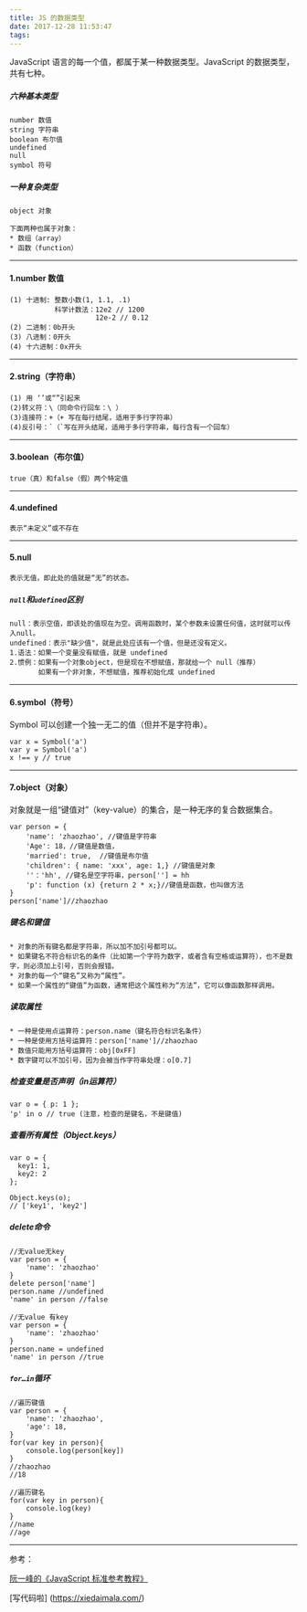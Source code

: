 ```yaml
---
title: JS 的数据类型
date: 2017-12-28 11:53:47
tags:
---
```

JavaScript 语言的每一个值，都属于某一种数据类型。JavaScript 的数据类型，共有七种。

##### 六种基本类型

	number 数值
	string 字符串
	boolean 布尔值
	undefined 
	null
	symbol 符号
	
##### 一种复杂类型

	object 对象
	
	下面两种也属于对象：
	* 数组（array）
	* 函数（function）

-------

#### 1.number 数值

	(1) 十进制: 整数小数(1, 1.1, .1)
               科学计数法：12e2 // 1200
				   	     12e-2 // 0.12
	(2) 二进制：0b开头
	(3) 八进制：0开头
	(4) 十六进制：0x开头
-------

#### 2.string（字符串）
 
	(1) 用 ‘’或“”引起来
	(2)转义符：\（同命令行回车：\ ）
	(3)连接符：+（+ 写在每行结尾，适用于多行字符串）
	(4)反引号：`（`写在开头结尾，适用于多行字符串，每行含有一个回车）
-------

#### 3.boolean（布尔值）

	true（真）和false（假）两个特定值
	
-------

#### 4.undefined

	表示“未定义”或不存在
         
-------

#### 5.null

	表示无值，即此处的值就是“无”的状态。

##### `null`和`udefined`区别

	null：表示空值，即该处的值现在为空。调用函数时，某个参数未设置任何值，这时就可以传入null。
	undefined：表示"缺少值"，就是此处应该有一个值，但是还没有定义。
	1.语法：如果一个变量没有赋值，就是 undefined
	2.惯例：如果有一个对象object，但是现在不想赋值，那就给一个 null（推荐）
	       如果有一个非对象，不想赋值，推荐初始化成 undefined 
-------

#### 6.symbol（符号）
Symbol 可以创建一个独一无二的值（但并不是字符串）。

	var x = Symbol('a')
	var y = Symbol('a')
	x !== y // true
 
-------

#### 7.object（对象）

对象就是一组“键值对”（key-value）的集合，是一种无序的复合数据集合。

	var person = {
		'name': 'zhaozhao', //键值是字符串
		'Age': 18，//键值是数值，
		'married': true,  //键值是布尔值
		'children': { name: 'xxx', age: 1,} //键值是对象
		''：'hh', //键名是空字符串，person[''] = hh
		'p': function (x) {return 2 * x;}//键值是函数，也叫做方法
 	} 
 	person['name']//zhaozhao
   
##### 键名和键值
    
	* 对象的所有键名都是字符串，所以加不加引号都可以。
	* 如果键名不符合标识名的条件（比如第一个字符为数字，或者含有空格或运算符），也不是数字，则必须加上引号，否则会报错。   
	* 对象的每一个“键名”又称为“属性”。
	* 如果一个属性的“键值”为函数，通常把这个属性称为“方法”，它可以像函数那样调用。 
    
##### 读取属性

	* 一种是使用点运算符：person.name（键名符合标识名条件）
	* 一种是使用方括号运算符：person['name']//zhaozhao
	* 数值只能用方括号运算符：obj[0xFF]
	* 数字键可以不加引号，因为会被当作字符串处理：o[0.7]
             
##### 检查变量是否声明（in运算符）

	var o = { p: 1 };
	'p' in o // true (注意，检查的是键名，不是键值)
	
##### 查看所有属性（Object.keys）	

	var o = {
	  key1: 1,
	  key2: 2
	};
	
	Object.keys(o);
	// ['key1', 'key2']
	
##### delete命令

	//无value无key
	var person = {
		'name': 'zhaozhao'
 	} 
 	delete person['name']
 	person.name //undefined
 	'name' in person //false
 	
 	//无value 有key
 	var person = {
		'name': 'zhaozhao'
 	} 
 	person.name = undefined
 	'name' in person //true
 	
##### `for…in`循环

	//遍历键值
	var person = {
		'name': 'zhaozhao',
		'age': 18,
 	} 	
 	for(var key in person){
 		console.log(person[key])
 	}
 	//zhaozhao
	//18
	
	//遍历键名
	for(var key in person){
 		console.log(key)
 	}
	//name
	//age
-------
参考：

[阮一峰的《JavaScript 标准参考教程》](http://javascript.ruanyifeng.com/grammar/function.html)

[写代码啦] (https://xiedaimala.com/)